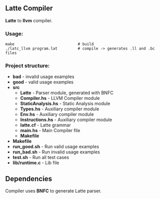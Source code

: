 ## Latte Compiler
**Latte** to **llvm** compiler. 

### Usage:
```
make                            # build
./latc_llvm program.lat         # compile -> generates .ll and .bc files
```

### Project structure:
* **bad** - invalid usage examples
* **good** - valid usage examples
* **src**
    * **Latte** - Parser module, generated with BNFC
    * **Compiler.hs** - LLVM Compiler module
    * **StaticAnalysis.hs** - Static Analysis module
    * **Types.hs** - Auxiliary compiler module
    * **Env.hs** - Auxiliary compiler module
    * **Instructions.hs** - Auxiliary compiler module
    * **latte.cf** - Latte grammar
    * **main.hs** - Main Compiler file
    * **Makefile**
* **Makefile**
* **run_good.sh** - Run valid usage examples
* **run_bad.sh** - Run invalid usage examples
* **test.sh** - Run all test cases
* **lib/runtime.c** - Lib file

## Dependencies
Compiler uses **BNFC** to generate Latte parser.
